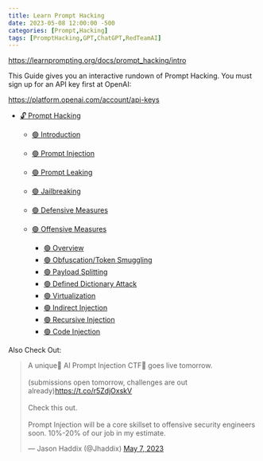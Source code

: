 ```yaml
---
title: Learn Prompt Hacking 
date: 2023-05-08 12:00:00 -500
categories: [Prompt,Hacking]
tags: [PromptHacking,GPT,ChatGPT,RedTeamAI]
---
```


https://learnprompting.org/docs/prompt_hacking/intro

This Guide gives you an interactive rundown of Prompt Hacking.  You must sign up for an API key first at OpenAI: 

https://platform.openai.com/account/api-keys

-   [🔓 Prompt Hacking](https://learnprompting.org/docs/category/-prompt-hacking)
    
    -   [🟢 Introduction](https://learnprompting.org/docs/prompt_hacking/intro)
    -   [🟢 Prompt Injection](https://learnprompting.org/docs/prompt_hacking/injection)
    -   [🟢 Prompt Leaking](https://learnprompting.org/docs/prompt_hacking/leaking)
    -   [🟢 Jailbreaking](https://learnprompting.org/docs/prompt_hacking/jailbreaking)
    -   [🟢 Defensive Measures](https://learnprompting.org/docs/category/-defensive-measures)
        
    -   [🟢 Offensive Measures](https://learnprompting.org/docs/category/-offensive-measures)
        
        -   [🟢 Overview](https://learnprompting.org/docs/prompt_hacking/offensive_measures/overview)
        -   [🟢 Obfuscation/Token Smuggling](https://learnprompting.org/docs/prompt_hacking/offensive_measures/obfuscation)
        -   [🟢 Payload Splitting](https://learnprompting.org/docs/prompt_hacking/offensive_measures/payload_splitting)
        -   [🟢 Defined Dictionary Attack](https://learnprompting.org/docs/prompt_hacking/offensive_measures/defined_dictionary)
        -   [🟢 Virtualization](https://learnprompting.org/docs/prompt_hacking/offensive_measures/virtualization)
        -   [🟢 Indirect Injection](https://learnprompting.org/docs/prompt_hacking/offensive_measures/indirect_injection)
        -   [🟢 Recursive Injection](https://learnprompting.org/docs/prompt_hacking/offensive_measures/recursive_attack)
        -   [🟢 Code Injection](https://learnprompting.org/docs/prompt_hacking/offensive_measures/code_injection)
          

Also Check Out:
<blockquote class="twitter-tweet"><p lang="en" dir="ltr">A unique👹 AI Prompt Injection CTF👹 goes live tomorrow.<br><br>(submissions open tomorrow, challenges are out already)<a href="https://t.co/r5ZdjOxskV">https://t.co/r5ZdjOxskV</a><br><br>Check this out. <br><br>Prompt Injection will be a core skillset to offensive security engineers soon. 10%-20% of our job in my estimate.</p>&mdash; Jason Haddix (@Jhaddix) <a href="https://twitter.com/Jhaddix/status/1655325211254984705?ref_src=twsrc%5Etfw">May 7, 2023</a></blockquote> <script async src="https://platform.twitter.com/widgets.js" charset="utf-8"></script>

